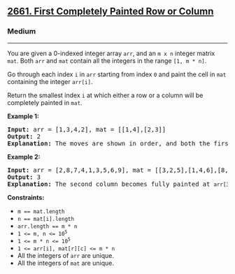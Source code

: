### <h2><a href="https://leetcode.com/problems/first-completely-painted-row-or-column/">2661. First Completely Painted Row or Column</a></h2>  
<h3>Medium</h3>  
<hr>  
<div>  
<p>You are given a 0-indexed integer array <code>arr</code>, and an <code>m x n</code> integer matrix <code>mat</code>. Both <code>arr</code> and <code>mat</code> contain all the integers in the range <code>[1, m * n]</code>.</p>  

<p>Go through each index <code>i</code> in <code>arr</code> starting from index <code>0</code> and paint the cell in <code>mat</code> containing the integer <code>arr[i]</code>.</p>  

<p>Return the smallest index <code>i</code> at which either a row or a column will be completely painted in <code>mat</code>.</p>  

<p><strong>Example 1:</strong></p>  
<pre><strong>Input:</strong> arr = [1,3,4,2], mat = [[1,4],[2,3]]  
<strong>Output:</strong> 2  
<strong>Explanation:</strong> The moves are shown in order, and both the first row and second column of the matrix become fully painted at <code>arr[2]</code>.  
</pre>  

<p><strong>Example 2:</strong></p>  
<pre><strong>Input:</strong> arr = [2,8,7,4,1,3,5,6,9], mat = [[3,2,5],[1,4,6],[8,7,9]]  
<strong>Output:</strong> 3  
<strong>Explanation:</strong> The second column becomes fully painted at <code>arr[3]</code>.  
</pre>  

<p><strong>Constraints:</strong></p>  
<ul>  
<li><code>m == mat.length</code></li>  
<li><code>n == mat[i].length</code></li>  
<li><code>arr.length == m * n</code></li>  
<li><code>1 <= m, n <= 10<sup>5</sup></code></li>  
<li><code>1 <= m * n <= 10<sup>5</sup></code></li>  
<li><code>1 <= arr[i], mat[r][c] <= m * n</code></li>  
<li>All the integers of <code>arr</code> are unique.</li>  
<li>All the integers of <code>mat</code> are unique.</li>  
</ul>  
</div>  
